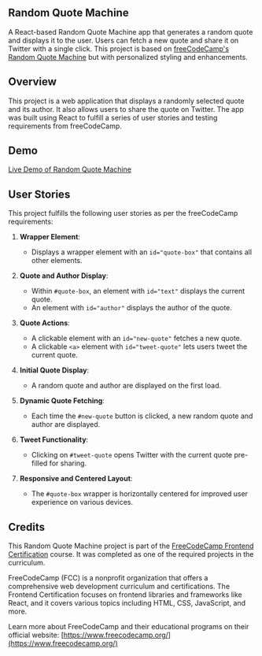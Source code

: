 ## Random Quote Machine

A React-based Random Quote Machine app that generates a random quote and displays it to the user. Users can fetch a new quote and share it on Twitter with a single click. This project is based on [freeCodeCamp's Random Quote Machine](https://random-quote-machine.freecodecamp.rocks/) but with personalized styling and enhancements.

## Overview

This project is a web application that displays a randomly selected quote and its author. It also allows users to share the quote on Twitter. The app was built using React to fulfill a series of user stories and testing requirements from freeCodeCamp.


## Demo

[Live Demo of Random Quote Machine](shishwami.github.io/randomquotesmachine)

## User Stories

This project fulfills the following user stories as per the freeCodeCamp requirements:

1. **Wrapper Element**:
   - Displays a wrapper element with an `id="quote-box"` that contains all other elements.

2. **Quote and Author Display**:
   - Within `#quote-box`, an element with `id="text"` displays the current quote.
   - An element with `id="author"` displays the author of the quote.

3. **Quote Actions**:
   - A clickable element with an `id="new-quote"` fetches a new quote.
   - A clickable `<a>` element with `id="tweet-quote"` lets users tweet the current quote.

4. **Initial Quote Display**:
   - A random quote and author are displayed on the first load.

5. **Dynamic Quote Fetching**:
   - Each time the `#new-quote` button is clicked, a new random quote and author are displayed.

6. **Tweet Functionality**:
   - Clicking on `#tweet-quote` opens Twitter with the current quote pre-filled for sharing.

7. **Responsive and Centered Layout**:
   - The `#quote-box` wrapper is horizontally centered for improved user experience on various devices.


## Credits
This Random Quote Machine project is part of the [FreeCodeCamp Frontend Certification](https://www.freecodecamp.org/learn/front-end-libraries/) course. It was completed as one of the required projects in the curriculum.

FreeCodeCamp (FCC) is a nonprofit organization that offers a comprehensive web development curriculum and certifications. The Frontend Certification focuses on frontend libraries and frameworks like React, and it covers various topics including HTML, CSS, JavaScript, and more.

Learn more about FreeCodeCamp and their educational programs on their official website: [https://www.freecodecamp.org/](https://www.freecodecamp.org/)